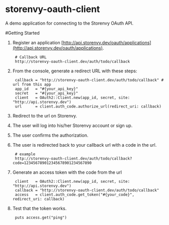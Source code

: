 storenvy-oauth-client
=====================

A demo application for connecting to the Storenvy OAuth API.

#Getting Started

1. Register an application [http://api.storenvy.dev/oauth/applications](http://api.storenvy.dev/oauth/applications).

        # Callback URL
        http://storenvy-oauth-client.dev/auth/todo/callback
        
2. From the console, generate a redirect URL with these steps:
        
        callback = "http://storenvy-oauth-client.dev/auth/todo/callback" # url from this app
        app_id   = "#{your_api_key}"
        secret   = "#{your_api_key}"
        client   = OAuth2::Client.new(app_id, secret, site: "http://api.storenvy.dev")
        url      = client.auth_code.authorize_url(redirect_uri: callback)
        
3. Redirect to the url on Storenvy.
4. The user will log into his/her Storenvy account or sign up.
5. The user confirms the authorization.
6. The user is redirected back to your callback url with a code in the url.
        
        # example
        http://storenvy-oauth-client.dev/auth/todo/callback?code=123456789012345678901234567890
7. Generate an access token with the code from the url
        
        client   = OAuth2::Client.new(app_id, secret, site: "http://api.storenvy.dev")
        callback = "http://storenvy-oauth-client.dev/auth/todo/callback"
        access   = client.auth_code.get_token("#{your_code}", redirect_uri: callback)
8. Test that the token works.
        
        puts access.get("ping")